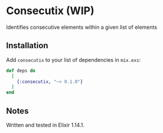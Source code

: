 # Consecutix (WIP)

Identifies consecutive elements within a given list of elements

## Installation

Add `consecutix` to your list of dependencies in `mix.exs`:

```elixir
def deps do
  [
    {:consecutix, "~> 0.1.0"}
  ]
end
```

## Notes

Written and tested in Elixir 1.14.1.
